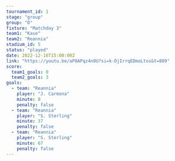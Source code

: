 ```yaml
---
tournament_id: 1
stage: "group"
group: "D"
fixture: "Matchday 3"
team1: "Kase"
team2: "Reannia"
stadium_id: 5
status: "played"
date: 2022-12-16T15:00:00Z
link: "https://youtu.be/aP8APqz4n0U?si=k-DjIrrqEDmoLtos&t=809"
score:
  team1_goals: 0
  team2_goals: 3
goals:
  - team: "Reannia"
    player: "J. Carmona"
    minute: 8
    penalty: false
  - team: "Reannia"
    player: "S. Sterling"
    minute: 37
    penalty: false
  - team: "Reannia"
    player: "S. Sterling"
    minute: 67
    penalty: false
---
```

